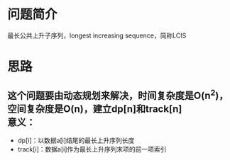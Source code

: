 # 问题简介
最长公共上升子序列，longest increasing sequence，简称LCIS
# 思路
这个问题要由动态规划来解决，时间复杂度是O(n<sup>2</sup>)，空间复杂度是O(n)，建立dp[n]和track[n]    
意义：
----
* dp[i]：以数据a[i]结尾的最长上升序列长度
* track[i]：数据a[i]作为最长上升序列末项的前一项索引


